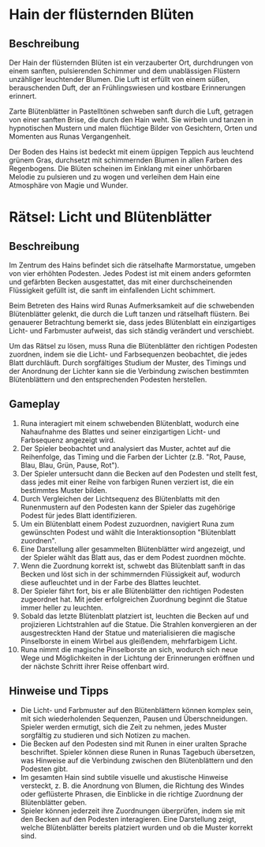 # Hain der flüsternden Blüten

## Beschreibung
Der Hain der flüsternden Blüten ist ein verzauberter Ort, durchdrungen von einem sanften, pulsierenden Schimmer und dem unablässigen Flüstern unzähliger leuchtender Blumen. Die Luft ist erfüllt von einem süßen, berauschenden Duft, der an Frühlingswiesen und kostbare Erinnerungen erinnert.

Zarte Blütenblätter in Pastelltönen schweben sanft durch die Luft, getragen von einer sanften Brise, die durch den Hain weht. Sie wirbeln und tanzen in hypnotischen Mustern und malen flüchtige Bilder von Gesichtern, Orten und Momenten aus Runas Vergangenheit.

Der Boden des Hains ist bedeckt mit einem üppigen Teppich aus leuchtend grünem Gras, durchsetzt mit schimmernden Blumen in allen Farben des Regenbogens. Die Blüten scheinen im Einklang mit einer unhörbaren Melodie zu pulsieren und zu wogen und verleihen dem Hain eine Atmosphäre von Magie und Wunder.

# Rätsel: Licht und Blütenblätter

## Beschreibung
Im Zentrum des Hains befindet sich die rätselhafte Marmorstatue, umgeben von vier erhöhten Podesten. Jedes Podest ist mit einem anders geformten und gefärbten Becken ausgestattet, das mit einer durchscheinenden Flüssigkeit gefüllt ist, die sanft im einfallenden Licht schimmert.

Beim Betreten des Hains wird Runas Aufmerksamkeit auf die schwebenden Blütenblätter gelenkt, die durch die Luft tanzen und rätselhaft flüstern. Bei genauerer Betrachtung bemerkt sie, dass jedes Blütenblatt ein einzigartiges Licht- und Farbmuster aufweist, das sich ständig verändert und verschiebt.

Um das Rätsel zu lösen, muss Runa die Blütenblätter den richtigen Podesten zuordnen, indem sie die Licht- und Farbsequenzen beobachtet, die jedes Blatt durchläuft. Durch sorgfältiges Studium der Muster, des Timings und der Anordnung der Lichter kann sie die Verbindung zwischen bestimmten Blütenblättern und den entsprechenden Podesten herstellen.

## Gameplay
1. Runa interagiert mit einem schwebenden Blütenblatt, wodurch eine Nahaufnahme des Blattes und seiner einzigartigen Licht- und Farbsequenz angezeigt wird.
2. Der Spieler beobachtet und analysiert das Muster, achtet auf die Reihenfolge, das Timing und die Farben der Lichter (z.B. "Rot, Pause, Blau, Blau, Grün, Pause, Rot").
3. Der Spieler untersucht dann die Becken auf den Podesten und stellt fest, dass jedes mit einer Reihe von farbigen Runen verziert ist, die ein bestimmtes Muster bilden.
4. Durch Vergleichen der Lichtsequenz des Blütenblatts mit den Runenmustern auf den Podesten kann der Spieler das zugehörige Podest für jedes Blatt identifizieren.
5. Um ein Blütenblatt einem Podest zuzuordnen, navigiert Runa zum gewünschten Podest und wählt die Interaktionsoption "Blütenblatt zuordnen".
6. Eine Darstellung aller gesammelten Blütenblätter wird angezeigt, und der Spieler wählt das Blatt aus, das er dem Podest zuordnen möchte.
7. Wenn die Zuordnung korrekt ist, schwebt das Blütenblatt sanft in das Becken und löst sich in der schimmernden Flüssigkeit auf, wodurch diese aufleuchtet und in der Farbe des Blattes leuchtet.
8. Der Spieler fährt fort, bis er alle Blütenblätter den richtigen Podesten zugeordnet hat. Mit jeder erfolgreichen Zuordnung beginnt die Statue immer heller zu leuchten.
9. Sobald das letzte Blütenblatt platziert ist, leuchten die Becken auf und projizieren Lichtstrahlen auf die Statue. Die Strahlen konvergieren an der ausgestreckten Hand der Statue und materialisieren die magische Pinselborste in einem Wirbel aus gleißendem, mehrfarbigem Licht.
10. Runa nimmt die magische Pinselborste an sich, wodurch sich neue Wege und Möglichkeiten in der Lichtung der Erinnerungen eröffnen und der nächste Schritt ihrer Reise offenbart wird.

## Hinweise und Tipps
- Die Licht- und Farbmuster auf den Blütenblättern können komplex sein, mit sich wiederholenden Sequenzen, Pausen und Überschneidungen. Spieler werden ermutigt, sich die Zeit zu nehmen, jedes Muster sorgfältig zu studieren und sich Notizen zu machen.
- Die Becken auf den Podesten sind mit Runen in einer uralten Sprache beschriftet. Spieler können diese Runen in Runas Tagebuch übersetzen, was Hinweise auf die Verbindung zwischen den Blütenblättern und den Podesten gibt.
- Im gesamten Hain sind subtile visuelle und akustische Hinweise versteckt, z. B. die Anordnung von Blumen, die Richtung des Windes oder geflüsterte Phrasen, die Einblicke in die richtige Zuordnung der Blütenblätter geben.
- Spieler können jederzeit ihre Zuordnungen überprüfen, indem sie mit den Becken auf den Podesten interagieren. Eine Darstellung zeigt, welche Blütenblätter bereits platziert wurden und ob die Muster korrekt sind.
